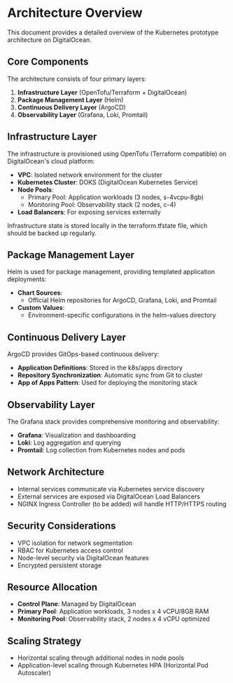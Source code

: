 # Architecture Overview

This document provides a detailed overview of the Kubernetes prototype architecture on DigitalOcean.

## Core Components

The architecture consists of four primary layers:

1. **Infrastructure Layer** (OpenTofu/Terraform + DigitalOcean)
2. **Package Management Layer** (Helm)
3. **Continuous Delivery Layer** (ArgoCD)
4. **Observability Layer** (Grafana, Loki, Promtail)

## Infrastructure Layer

The infrastructure is provisioned using OpenTofu (Terraform compatible) on DigitalOcean's cloud platform:

- **VPC**: Isolated network environment for the cluster
- **Kubernetes Cluster**: DOKS (DigitalOcean Kubernetes Service)
- **Node Pools**:
  - Primary Pool: Application workloads (3 nodes, s-4vcpu-8gb)
  - Monitoring Pool: Observability stack (2 nodes, c-4)
- **Load Balancers**: For exposing services externally

Infrastructure state is stored locally in the terraform.tfstate file, which should be backed up regularly.

## Package Management Layer

Helm is used for package management, providing templated application deployments:

- **Chart Sources**:
  - Official Helm repositories for ArgoCD, Grafana, Loki, and Promtail
- **Custom Values**:
  - Environment-specific configurations in the helm-values directory

## Continuous Delivery Layer

ArgoCD provides GitOps-based continuous delivery:

- **Application Definitions**: Stored in the k8s/apps directory
- **Repository Synchronization**: Automatic sync from Git to cluster
- **App of Apps Pattern**: Used for deploying the monitoring stack

## Observability Layer

The Grafana stack provides comprehensive monitoring and observability:

- **Grafana**: Visualization and dashboarding
- **Loki**: Log aggregation and querying
- **Promtail**: Log collection from Kubernetes nodes and pods

## Network Architecture

- Internal services communicate via Kubernetes service discovery
- External services are exposed via DigitalOcean Load Balancers
- NGINX Ingress Controller (to be added) will handle HTTP/HTTPS routing

## Security Considerations

- VPC isolation for network segmentation
- RBAC for Kubernetes access control
- Node-level security via DigitalOcean features
- Encrypted persistent storage

## Resource Allocation

- **Control Plane**: Managed by DigitalOcean
- **Primary Pool**: Application workloads, 3 nodes x 4 vCPU/8GB RAM
- **Monitoring Pool**: Observability stack, 2 nodes x 4 vCPU optimized

## Scaling Strategy

- Horizontal scaling through additional nodes in node pools
- Application-level scaling through Kubernetes HPA (Horizontal Pod Autoscaler)
